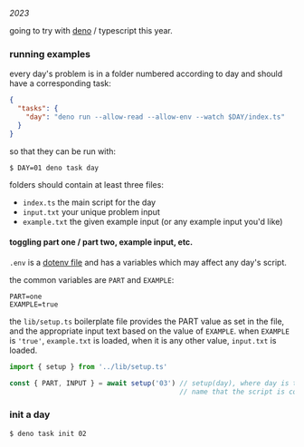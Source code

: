 _2023_

going to try with [deno](https://docs.deno.com/runtime/manual/getting_started/installation) / typescript this year.

### running examples

every day's problem is in a folder numbered according to day and should have a corresponding task:

```json
{
  "tasks": {
    "day": "deno run --allow-read --allow-env --watch $DAY/index.ts"
  }
}
```

so that they can be run with:

```console
$ DAY=01 deno task day
```

folders should contain at least three files:

- `index.ts` the main script for the day
- `input.txt` your unique problem input
- `example.txt` the given example input (or any example input you'd like)

#### toggling part one / part two, example input, etc.

`.env` is a [dotenv file](https://docs.deno.com/runtime/manual/basics/env_variables) and has a variables which may affect any day's script.

the common variables are `PART` and `EXAMPLE`:

```shell
PART=one
EXAMPLE=true
```

the `lib/setup.ts` boilerplate file provides the PART value as set in the file, and the appropriate input text based on the value of `EXAMPLE`. when `EXAMPLE` is `'true'`, `example.txt` is loaded, when it is any other value, `input.txt` is loaded.

```typescript
import { setup } from '../lib/setup.ts'

const { PART, INPUT } = await setup('03') // setup(day), where day is the folder
                                          // name that the script is contained in
```

### init a day

```console
$ deno task init 02
```
